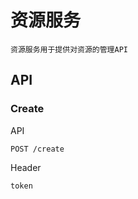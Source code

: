 # 资源服务

```text
资源服务用于提供对资源的管理API
```

## API

### Create

API

```text
POST /create
```

Header

```text
token

```

